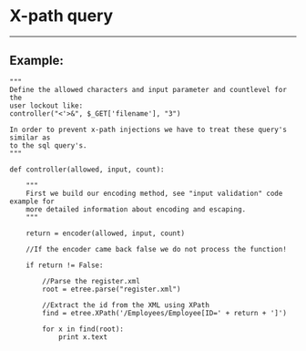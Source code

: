 # X-path query
-------

## Example:


    """
    Define the allowed characters and input parameter and countlevel for the
    user lockout like:
    controller("<'>&", $_GET['filename'], "3")
    
    In order to prevent x-path injections we have to treat these query's similar as 
    to the sql query's. 
    """
    
    def controller(allowed, input, count):
        
        """
        First we build our encoding method, see "input validation" code example for
        more detailed information about encoding and escaping.
        """
        
        return = encoder(allowed, input, count)

        //If the encoder came back false we do not process the function!

        if return != False:

            //Parse the register.xml
            root = etree.parse("register.xml")

            //Extract the id from the XML using XPath
            find = etree.XPath('/Employees/Employee[ID=' + return + ']')

            for x in find(root):
                print x.text
